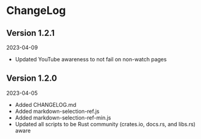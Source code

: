 ChangeLog
=========


Version 1.2.1
-------------

2023-04-09

* Updated YouTube awareness to not fail on non-watch pages


Version 1.2.0
-------------

2023-04-05

* Added CHANGELOG.md
* Added markdown-selection-ref.js
* Added markdown-selection-ref-min.js
* Updated all scripts to be Rust community (crates.io, docs.rs, and libs.rs) aware


